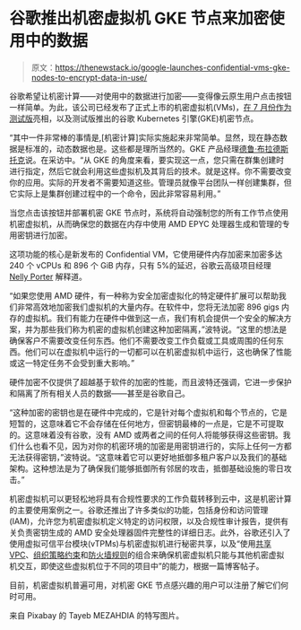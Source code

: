 # 谷歌推出机密虚拟机 GKE 节点来加密使用中的数据

> 原文：<https://thenewstack.io/google-launches-confidential-vms-gke-nodes-to-encrypt-data-in-use/>

谷歌希望让机密计算——对使用中的数据进行加密——变得像云原生用户点击按钮一样简单。为此，该公司已经发布了正式上市的机密虚拟机(VMs)，[在 7 月份作为测试版](https://cloud.google.com/blog/products/identity-security/introducing-google-cloud-confidential-computing-with-confidential-vms)亮相，以及测试版推出的谷歌 Kubernetes 引擎(GKE)机密节点。

“其中一件非常棒的事情是,[机密计算]实际实施起来非常简单。显然，现在静态数据是标准的，动态数据也是。这些都是理所当然的。GKE 产品经理[德鲁·布拉德斯托克](https://ca.linkedin.com/in/drew-bradstock-2002732)说。在采访中。“从 GKE 的角度来看，要实现这一点，您只需在群集创建时进行指定，然后它就会利用这些虚拟机及其背后的技术。就是这样。你不需要改变你的应用。实际的开发者不需要知道这些。管理员就像平台团队一样创建集群，但它实际上是集群创建过程中的一个命令，因此非常容易利用。”

当您点击该按钮并部署机密 GKE 节点时，系统将自动强制您的所有工作节点使用机密虚拟机，从而确保您的数据在内存中使用 AMD EPYC 处理器生成和管理的专用密钥进行加密。

这项功能的核心是新发布的 Confidential VM，它使用硬件内存加密来加密多达 240 个 vCPUs 和 896 个 GiB 内存，只有 5%的延迟，谷歌云高级项目经理 [Nelly Porter](https://www.linkedin.com/in/nelly-porter) 解释道。

“如果您使用 AMD 硬件，有一种称为安全加密虚拟化的特定硬件扩展可以帮助我们非常高效地加密我们虚拟机的大量内存。在软件中，您将无法加密 896 gigs 内存的虚拟机。我们有能力在硬件中做到这一点，我们有机会提供一个安全的解决方案，并为那些我们称为机密的虚拟机创建这种加密隔离，”波特说。“这里的想法是确保客户不需要改变任何东西。他们不需要改变工作负载或工具或周围的任何东西。他们可以在虚拟机中运行的一切都可以在机密虚拟机中运行，这也确保了性能或这一特定任务不会受到重大影响。”

硬件加密不仅提供了超越基于软件的加密的性能，而且波特还强调，它进一步保护和隔离了所有相关人员的数据——甚至是谷歌自己。

“这种加密的密钥也是在硬件中完成的，它是针对每个虚拟机和每个节点的，它是短暂的，这意味着它不会存储在任何地方，但密钥最棒的一点是，它是不可提取的。这意味着没有谷歌，没有 AMD 或两者之间的任何人将能够获得这些密钥。我们什么也看不见，因为对你的机密环境的加密是用密钥进行的，实际上任何一方都无法获得密钥，”波特说。“这意味着它可以更好地抵御多租户客户以及我们的基础架构。这种想法是为了确保我们能够抵御所有邻居的攻击，抵御基础设施的零日攻击。”

机密虚拟机可以更轻松地将具有合规性要求的工作负载转移到云中，这是机密计算的主要使用案例之一。谷歌还推出了许多类似的功能，包括身份和访问管理(IAM)，允许您为机密虚拟机定义特定的访问权限，以及合规性审计报告，提供有关负责密钥生成的 AMD 安全处理器固件完整性的详细日志。此外，谷歌还引入了使用虚拟可信平台模块(vTPMs)与机密虚拟机进行秘密共享，以及“使用[共享 VPC](https://cloud.google.com/vpc/docs/shared-vpc)、[组织策略约束](https://cloud.google.com/resource-manager/docs/organization-policy/using-constraints)和[防火墙规则](https://cloud.google.com/vpc/docs/using-firewalls)的组合来确保机密虚拟机只能与其他机密虚拟机交互，即使这些虚拟机位于不同的项目中”的能力，根据一篇博客帖子。

目前，机密虚拟机普遍可用，对机密 GKE 节点感兴趣的用户可以注册了解它们何时可用。

来自 Pixabay 的 Tayeb MEZAHDIA 的特写图片。

<svg xmlns:xlink="http://www.w3.org/1999/xlink" viewBox="0 0 68 31" version="1.1"><title>Group</title> <desc>Created with Sketch.</desc></svg>
